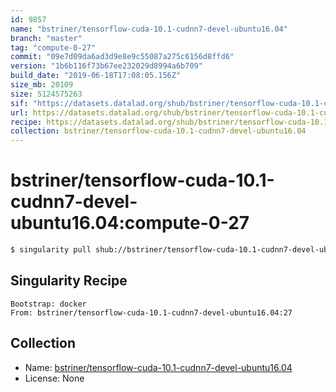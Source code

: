 ```yaml
---
id: 9857
name: "bstriner/tensorflow-cuda-10.1-cudnn7-devel-ubuntu16.04"
branch: "master"
tag: "compute-0-27"
commit: "09e7d09da6ad3d9e8e9c55087a275c6156d8ffd6"
version: "1b6b116f73b67ee232029d8994a6b709"
build_date: "2019-06-18T17:08:05.156Z"
size_mb: 20109
size: 5124575263
sif: "https://datasets.datalad.org/shub/bstriner/tensorflow-cuda-10.1-cudnn7-devel-ubuntu16.04/compute-0-27/2019-06-18-09e7d09d-1b6b116f/1b6b116f73b67ee232029d8994a6b709.simg"
url: https://datasets.datalad.org/shub/bstriner/tensorflow-cuda-10.1-cudnn7-devel-ubuntu16.04/compute-0-27/2019-06-18-09e7d09d-1b6b116f/
recipe: https://datasets.datalad.org/shub/bstriner/tensorflow-cuda-10.1-cudnn7-devel-ubuntu16.04/compute-0-27/2019-06-18-09e7d09d-1b6b116f/Singularity
collection: bstriner/tensorflow-cuda-10.1-cudnn7-devel-ubuntu16.04
---
```


# bstriner/tensorflow-cuda-10.1-cudnn7-devel-ubuntu16.04:compute-0-27

```bash
$ singularity pull shub://bstriner/tensorflow-cuda-10.1-cudnn7-devel-ubuntu16.04:compute-0-27
```

## Singularity Recipe

```singularity
Bootstrap: docker
From: bstriner/tensorflow-cuda-10.1-cudnn7-devel-ubuntu16.04:27
```

## Collection

 - Name: [bstriner/tensorflow-cuda-10.1-cudnn7-devel-ubuntu16.04](https://github.com/bstriner/tensorflow-cuda-10.1-cudnn7-devel-ubuntu16.04)
 - License: None

